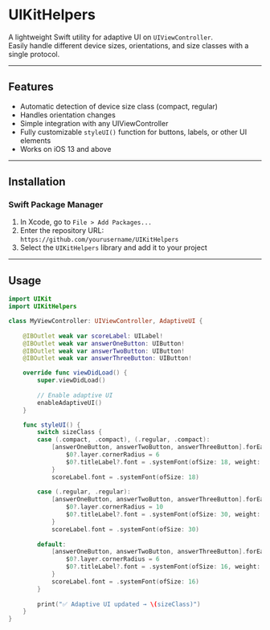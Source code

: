 # UIKitHelpers

A lightweight Swift utility for adaptive UI on `UIViewController`.  
Easily handle different device sizes, orientations, and size classes with a single protocol.

---

## Features

- Automatic detection of device size class (compact, regular)
- Handles orientation changes
- Simple integration with any UIViewController
- Fully customizable `styleUI()` function for buttons, labels, or other UI elements
- Works on iOS 13 and above

---

## Installation

### Swift Package Manager

1. In Xcode, go to `File > Add Packages...`
2. Enter the repository URL: `https://github.com/yourusername/UIKitHelpers`
3. Select the `UIKitHelpers` library and add it to your project

---

## Usage

```swift
import UIKit
import UIKitHelpers

class MyViewController: UIViewController, AdaptiveUI {
    
    @IBOutlet weak var scoreLabel: UILabel!
    @IBOutlet weak var answerOneButton: UIButton!
    @IBOutlet weak var answerTwoButton: UIButton!
    @IBOutlet weak var answerThreeButton: UIButton!

    override func viewDidLoad() {
        super.viewDidLoad()
        
        // Enable adaptive UI
        enableAdaptiveUI()
    }

    func styleUI() {
        switch sizeClass {
        case (.compact, .compact), (.regular, .compact):
            [answerOneButton, answerTwoButton, answerThreeButton].forEach {
                $0?.layer.cornerRadius = 6
                $0?.titleLabel?.font = .systemFont(ofSize: 18, weight: .bold)
            }
            scoreLabel.font = .systemFont(ofSize: 18)
            
        case (.regular, .regular):
            [answerOneButton, answerTwoButton, answerThreeButton].forEach {
                $0?.layer.cornerRadius = 10
                $0?.titleLabel?.font = .systemFont(ofSize: 30, weight: .bold)
            }
            scoreLabel.font = .systemFont(ofSize: 30)
            
        default:
            [answerOneButton, answerTwoButton, answerThreeButton].forEach {
                $0?.layer.cornerRadius = 6
                $0?.titleLabel?.font = .systemFont(ofSize: 16, weight: .bold)
            }
            scoreLabel.font = .systemFont(ofSize: 16)
        }
        
        print("✅ Adaptive UI updated → \(sizeClass)")
    }
}
